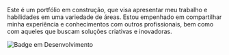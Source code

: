 Este é um portfólio em construção, que visa apresentar meu trabalho e habilidades em uma variedade de áreas.
Estou empenhado em compartilhar minha experiência e conhecimentos com outros profissionais, bem como com aqueles que buscam soluções criativas e inovadoras.


![Badge em Desenvolvimento](http://img.shields.io/static/v1?label=STATUS&message=EM%20DESENVOLVIMENTO&color=GREEN&style=for-the-badge)
